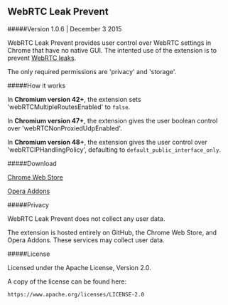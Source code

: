 ## WebRTC Leak Prevent
#####Version 1.0.6 | December 3 2015

WebRTC Leak Prevent provides user control over WebRTC settings in Chrome that have no native GUI. The intented use of the extension is to prevent [WebRTC leaks](https://diafygi.github.io/webrtc-ips/).

The only required permissions are 'privacy' and 'storage'.

#####How it works

In **Chromium version 42+**, the extension sets 'webRTCMultipleRoutesEnabled' to `false`.

In **Chromium version 47+**, the extension gives the user boolean control over 'webRTCNonProxiedUdpEnabled'.

In **Chromium version 48+**, the extension gives the user control over 'webRTCIPHandlingPolicy', defaulting to `default_public_interface_only`.

#####Download

[Chrome Web Store](https://chrome.google.com/webstore/detail/webrtc-leak-prevent/eiadekoaikejlgdbkbdfeijglgfdalml)

[Opera Addons](https://addons.opera.com/en/extensions/details/webrtc-leak-prevent/)

#####Privacy

WebRTC Leak Prevent does not collect any user data. 

The extension is hosted entirely on GitHub, the Chrome Web Store, and Opera Addons. These services may collect user data.

#####License

Licensed under the Apache License, Version 2.0.

A copy of the license can be found here:

    https://www.apache.org/licenses/LICENSE-2.0
